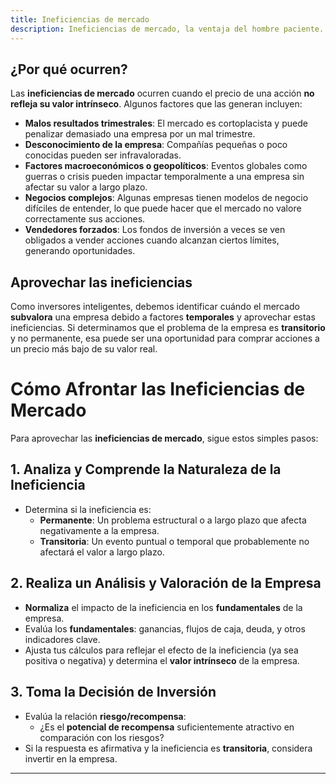 ```yaml
---
title: Ineficiencias de mercado
description: Ineficiencias de mercado, la ventaja del hombre paciente.
---
```


## ¿Por qué ocurren?

Las **ineficiencias de mercado** ocurren cuando el precio de una acción **no refleja su valor intrínseco**. Algunos factores que las generan incluyen:
- **Malos resultados trimestrales**: El mercado es cortoplacista y puede penalizar demasiado una empresa por un mal trimestre.
- **Desconocimiento de la empresa**: Compañías pequeñas o poco conocidas pueden ser infravaloradas.
- **Factores macroeconómicos o geopolíticos**: Eventos globales como guerras o crisis pueden impactar temporalmente a una empresa sin afectar su valor a largo plazo.
- **Negocios complejos**: Algunas empresas tienen modelos de negocio difíciles de entender, lo que puede hacer que el mercado no valore correctamente sus acciones.
- **Vendedores forzados**: Los fondos de inversión a veces se ven obligados a vender acciones cuando alcanzan ciertos límites, generando oportunidades.

## Aprovechar las ineficiencias

Como inversores inteligentes, debemos identificar cuándo el mercado **subvalora** una empresa debido a factores **temporales** y aprovechar estas ineficiencias. Si determinamos que el problema de la empresa es **transitorio** y no permanente, esa puede ser una oportunidad para comprar acciones a un precio más bajo de su valor real.

# Cómo Afrontar las Ineficiencias de Mercado

Para aprovechar las **ineficiencias de mercado**, sigue estos simples pasos:

## 1. Analiza y Comprende la Naturaleza de la Ineficiencia
- Determina si la ineficiencia es:
  - **Permanente**: Un problema estructural o a largo plazo que afecta negativamente a la empresa.
  - **Transitoria**: Un evento puntual o temporal que probablemente no afectará el valor a largo plazo.

## 2. Realiza un Análisis y Valoración de la Empresa
- **Normaliza** el impacto de la ineficiencia en los **fundamentales** de la empresa.
- Evalúa los **fundamentales**: ganancias, flujos de caja, deuda, y otros indicadores clave.
- Ajusta tus cálculos para reflejar el efecto de la ineficiencia (ya sea positiva o negativa) y determina el **valor intrínseco** de la empresa.

## 3. Toma la Decisión de Inversión
- Evalúa la relación **riesgo/recompensa**:
  - ¿Es el **potencial de recompensa** suficientemente atractivo en comparación con los riesgos?
- Si la respuesta es afirmativa y la ineficiencia es **transitoria**, considera invertir en la empresa.

---


